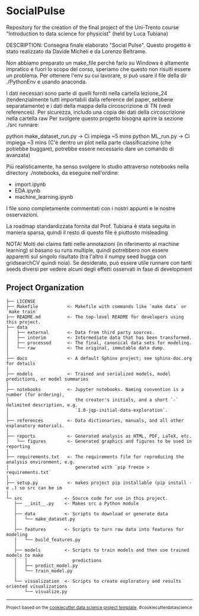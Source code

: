 SocialPulse
==============================

Repository for the creation of the final project of the Uni-Trento course "Introduction to data science for physicist" (held by Luca Tubiana)


DESCRIPTION:
Consegna finale elaborato "Social Pulse".
Questo progetto è stato realizzato da Davide Micheli e da Lorenzo Beltrame.

Non abbiamo preparato un make_file perchè farlo su Windows è altamente impratico e fuori lo scopo del corso, speriamo che questo non risulti essere un problema.
Per ottenere l'env su cui lavorare, si può usare il file della dir ./PythonEnv e usando anaconda.

I dati necessari sono parte di quelli forniti nella cartella lezione_24 (tendenzialmente tutti importabili dalla reference del paper, sebbene separatamente) e i dati della mappa della circoscrizione di TN (vedi references). Per sicurezza, includo una copia dei dati della circoscrizione nella cartella raw
Per svolgere questo progetto bisogna aprire la sezione ./src runnare:

python make_dataset_run.py			-> Ci impiega ~5 mins
python ML_run.py				-> Ci impiega ~3 mins (C'è dentro un plot nella parte classificazione (che potrebbe buggare), potrebbe essere necessario dare un comando di avanzata)


Più realisticamente, ha senso svolgere lo studio attraverso notebooks nella directory ./notebooks, da eseguire nell'ordine:

- import.ipynb
- EDA.ipynb
- machine_learning.ipynb

I file sono completamente commentati con i nostri appunti e le nostre osservazioni.

La roadmap standardizzata fornita dal Prof. Tubiana è stata seguita in maniera sparsa, quindi il resto di questo file è piuttosto misleading

NOTA! Molti dei claims fatti nelle annotazioni (in riferimento al machine learning) si basano su runs multiple, quindi potrebbero
	non essere apparenti sul singolo risultato (tra l'altro il numpy seed bugga con gridsearchCV quindi noia). Se desiderato,
	può essere utile runnare con tanti seeds diversi per vedere alcuni degli effetti osservati in fase di development








Project Organization
------------

    ├── LICENSE
    ├── Makefile           <- Makefile with commands like `make data` or `make train`
    ├── README.md          <- The top-level README for developers using this project.
    ├── data
    │   ├── external       <- Data from third party sources.
    │   ├── interim        <- Intermediate data that has been transformed.
    │   ├── processed      <- The final, canonical data sets for modeling.
    │   └── raw            <- The original, immutable data dump.
    │
    ├── docs               <- A default Sphinx project; see sphinx-doc.org for details
    │
    ├── models             <- Trained and serialized models, model predictions, or model summaries
    │
    ├── notebooks          <- Jupyter notebooks. Naming convention is a number (for ordering),
    │                         the creator's initials, and a short `-` delimited description, e.g.
    │                         `1.0-jqp-initial-data-exploration`.
    │
    ├── references         <- Data dictionaries, manuals, and all other explanatory materials.
    │
    ├── reports            <- Generated analysis as HTML, PDF, LaTeX, etc.
    │   └── figures        <- Generated graphics and figures to be used in reporting
    │
    ├── requirements.txt   <- The requirements file for reproducing the analysis environment, e.g.
    │                         generated with `pip freeze > requirements.txt`
    │
    ├── setup.py           <- makes project pip installable (pip install -e .) so src can be im
    │
    └─ src                <- Source code for use in this project.
       ├── __init__.py    <- Makes src a Python module
       │
       ├── data           <- Scripts to download or generate data
       │   └── make_dataset.py
       │
       ├── features       <- Scripts to turn raw data into features for modeling
       │   └── build_features.py
       │
       ├── models         <- Scripts to train models and then use trained models to make
       │   │                 predictions
       │   ├── predict_model.py
       │   └── train_model.py
       │
       └── visualization  <- Scripts to create exploratory and results oriented visualizations
           └── visualize.py


--------

<p><small>Project based on the <a target="_blank" href="https://drivendata.github.io/cookiecutter-data-science/">cookiecutter data science project template</a>. #cookiecutterdatascience</small></p>
